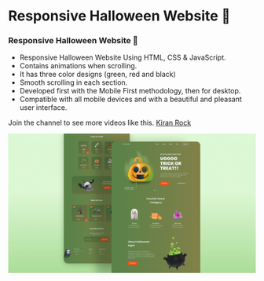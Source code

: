 # Responsive Halloween Website 🎃
### Responsive Halloween Website 🎃

- Responsive Halloween Website Using HTML, CSS & JavaScript.
- Contains animations when scrolling.
- It has three color designs (green, red and black)
- Smooth scrolling in each section.
- Developed first with the Mobile First methodology, then for desktop.
- Compatible with all mobile devices and with a beautiful and pleasant user interface.

Join the channel to see more videos like this. [Kiran Rock](https://github.com/viswakiran16)

![halloween](/preview.png)
